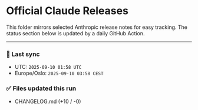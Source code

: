 # Official Claude Releases

This folder mirrors selected Anthropic release notes for easy tracking.
The status section below is updated by a daily GitHub Action.


---

<!-- sync-status:start -->

### 🔄 Last sync
- UTC: `2025-09-10 01:58 UTC`
- Europe/Oslo: `2025-09-10 03:58 CEST`

### ✅ Files updated this run

- CHANGELOG.md (+10 / -0)<!-- sync-status:end -->




















